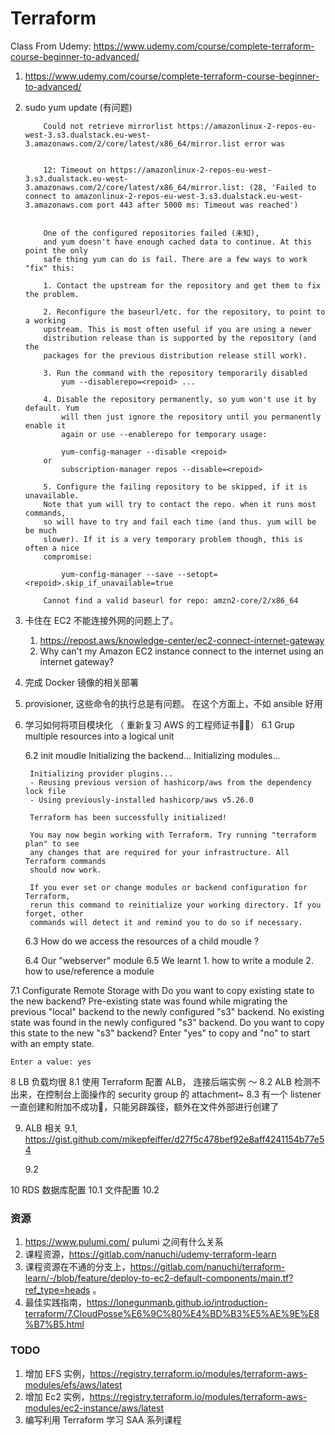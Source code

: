 # Terraform 

Class From Udemy: https://www.udemy.com/course/complete-terraform-course-beginner-to-advanced/



1. https://www.udemy.com/course/complete-terraform-course-beginner-to-advanced/



2. sudo yum update (有问题)

    ```
        Could not retrieve mirrorlist https://amazonlinux-2-repos-eu-west-3.s3.dualstack.eu-west-3.amazonaws.com/2/core/latest/x86_64/mirror.list error was


        12: Timeout on https://amazonlinux-2-repos-eu-west-3.s3.dualstack.eu-west-3.amazonaws.com/2/core/latest/x86_64/mirror.list: (28, 'Failed to connect to amazonlinux-2-repos-eu-west-3.s3.dualstack.eu-west-3.amazonaws.com port 443 after 5000 ms: Timeout was reached')


        One of the configured repositories failed (未知),
        and yum doesn't have enough cached data to continue. At this point the only
        safe thing yum can do is fail. There are a few ways to work "fix" this:

        1. Contact the upstream for the repository and get them to fix the problem.

        2. Reconfigure the baseurl/etc. for the repository, to point to a working
        upstream. This is most often useful if you are using a newer
        distribution release than is supported by the repository (and the
        packages for the previous distribution release still work).

        3. Run the command with the repository temporarily disabled
            yum --disablerepo=<repoid> ...

        4. Disable the repository permanently, so yum won't use it by default. Yum
            will then just ignore the repository until you permanently enable it
            again or use --enablerepo for temporary usage:

            yum-config-manager --disable <repoid>
        or
            subscription-manager repos --disable=<repoid>

        5. Configure the failing repository to be skipped, if it is unavailable.
        Note that yum will try to contact the repo. when it runs most commands,
        so will have to try and fail each time (and thus. yum will be be much
        slower). If it is a very temporary problem though, this is often a nice
        compromise:

            yum-config-manager --save --setopt=<repoid>.skip_if_unavailable=true

        Cannot find a valid baseurl for repo: amzn2-core/2/x86_64
    
    ```

3. 卡住在 EC2 不能连接外网的问题上了。 
    1. https://repost.aws/knowledge-center/ec2-connect-internet-gateway
    2. Why can't my Amazon EC2 instance connect to the internet using an internet gateway?

4. 完成 Docker 镜像的相关部署

5. provisioner, 这些命令的执行总是有问题。 在这个方面上，不如 ansible 好用 

6. 学习如何将项目模块化 （ 重新复习 AWS 的工程师证书🧑‍💻）
    6.1 Grup multiple resources into a logical unit 

    6.2 init moudle 
        Initializing the backend...
        Initializing modules...

        Initializing provider plugins...
        - Reusing previous version of hashicorp/aws from the dependency lock file
        - Using previously-installed hashicorp/aws v5.26.0

        Terraform has been successfully initialized!

        You may now begin working with Terraform. Try running "terraform plan" to see
        any changes that are required for your infrastructure. All Terraform commands
        should now work.

        If you ever set or change modules or backend configuration for Terraform,
        rerun this command to reinitialize your working directory. If you forget, other
        commands will detect it and remind you to do so if necessary.

    6.3 How do we access the resources of a child moudle ?

    6.4 Our "webserver" module 
    6.5 We learnt 
        1. how to write a module 
        2. how to use/reference a module


7.1   Configurate Remote Storage with 
    Do you want to copy existing state to the new backend?
    Pre-existing state was found while migrating the previous "local" backend to the
    newly configured "s3" backend. No existing state was found in the newly
    configured "s3" backend. Do you want to copy this state to the new "s3"
    backend? Enter "yes" to copy and "no" to start with an empty state.

    Enter a value: yes    

8 LB 负载均很
    8.1 使用 Terraform 配置 ALB， 连接后端实例 ～ 
    8.2 ALB 检测不出来，在控制台上面操作的 security group 的 attachment~
    8.3 有一个 listener 一直创建和附加不成功🏅️，只能另辟蹊径，额外在文件外部进行创建了

9. ALB 相关
    9.1, https://gist.github.com/mikepfeiffer/d27f5c478bef92e8aff4241154b77e54

    9.2 

10 RDS 数据库配置
    10.1 文件配置
    10.2 


### 资源

1. https://www.pulumi.com/ pulumi 之间有什么关系
2. 课程资源，https://gitlab.com/nanuchi/udemy-terraform-learn
3. 课程资源在不通的分支上，https://gitlab.com/nanuchi/terraform-learn/-/blob/feature/deploy-to-ec2-default-components/main.tf?ref_type=heads 。 
4. 最佳实践指南，https://lonegunmanb.github.io/introduction-terraform/7.CloudPosse%E6%9C%80%E4%BD%B3%E5%AE%9E%E8%B7%B5.html


### TODO 
1. 增加 EFS 实例，https://registry.terraform.io/modules/terraform-aws-modules/efs/aws/latest 
2. 增加 Ec2 实例，https://registry.terraform.io/modules/terraform-aws-modules/ec2-instance/aws/latest
3. 编写利用 Terraform 学习 SAA 系列课程 